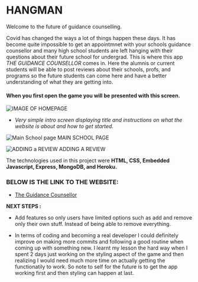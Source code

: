 # __HANGMAN__

Welcome to the future of guidance counselling.

Covid has changed the ways a lot of things happen these days. It has become quite impossible to get an appointmnet with your schools guidance counsellor and many high school students are left hanging with their questions about their future school for undergrad. This is where this app _THE GUIDANCE COUNSELLOR_ comes in. Here the alumnis or current students will be able to post reviews about their schools, profs, and programs so the future students can come here and have a better understanding of what they are getting into.


#### __When you first open the game you will be presented with this screen.__

![IMAGE OF HOMEPAGE](https://i.imgur.com/ik38Do7.png)
 * _Very simple intro screen displaying title and instructions on what the website is about and how to get started._

 
![Main School page](https://i.imgur.com/HKnzGmC.png)
MAIN SCHOOL PAGE



![ADDING a REVIEW](https://i.imgur.com/bCp3HE6.png)
ADDING A REVIEW

The technologies used in this project were __HTML, CSS, Embedded Javascript, Express, MongoDB, and Heroku.__ 

### BELOW IS THE LINK TO THE WEBSITE:
*  [The Guidance Counsellor](https://the-guidance-counsellor.herokuapp.com/)


__NEXT STEPS :__

* Add features so only users have limited options such as add and remove only their own stuff. Instead of being able to remove everything.

* In terms of coding and becoming a real developer I could definitely improve on making more commits and following a good routine when coming up with something new. I learnt my lesson the hard way when I spent 2 days just working on the styling aspect of the game and then realizing I would need much more time on actually getting the functionatily to work. So note to self for the future is to get the app working first and then styling can happen at last. 




